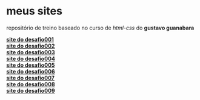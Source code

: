 # meus sites

repositório de treino baseado no curso de *html-css* do **gustavo guanabara**
 
<a href="https://ericksm23.github.io/css-html/desafioos/desafio001/desafiii">**site do desafio001**</a>
<br>
<a href="https://ericksm23.github.io/css-html/desafioos/desafio002/cgi.html">**site do desafio002**</a>
<br>
<a href="https://ericksm23.github.io/css-html/desafioos/desafio003/index.html">**site do desafio003**</a>
<br>
<a href="https://ericksm23.github.io/css-html/desafioos/desafio004/index.html">**site do desafio004**</a>
<br>
<a href="https://ericksm23.github.io/css-html/desafioos/desafio005/index.html">**site do desafio005**</a>
<br>
<a href="https://ericksm23.github.io/css-html/desafioos/desafio006/index.html">**site do desafio006**</a>
<br>
<a href="https://ericksm23.github.io/css-html/desafioos/desafio007/index.html">**site do desafio007**</a>
<br>
<a href="https://ericksm23.github.io/css-html/desafioos/desafio008/index.html">**site do desafio008**</a>
<br>
<a href="https://ericksm23.github.io/css-html\desafioos\desafio009\pagina1.html">**site do desafio009**</a>